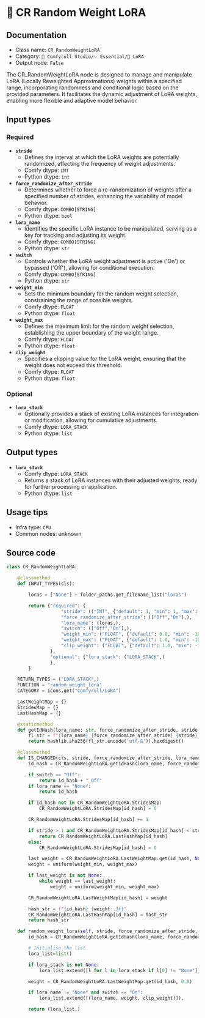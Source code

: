 # 💊 CR Random Weight LoRA
## Documentation
- Class name: `CR_RandomWeightLoRA`
- Category: `🧩 Comfyroll Studio/✨ Essential/💊 LoRA`
- Output node: `False`

The CR_RandomWeightLoRA node is designed to manage and manipulate LoRA (Locally Reweighted Approximations) weights within a specified range, incorporating randomness and conditional logic based on the provided parameters. It facilitates the dynamic adjustment of LoRA weights, enabling more flexible and adaptive model behavior.
## Input types
### Required
- **`stride`**
    - Defines the interval at which the LoRA weights are potentially randomized, affecting the frequency of weight adjustments.
    - Comfy dtype: `INT`
    - Python dtype: `int`
- **`force_randomize_after_stride`**
    - Determines whether to force a re-randomization of weights after a specified number of strides, enhancing the variability of model behavior.
    - Comfy dtype: `COMBO[STRING]`
    - Python dtype: `bool`
- **`lora_name`**
    - Identifies the specific LoRA instance to be manipulated, serving as a key for tracking and adjusting its weight.
    - Comfy dtype: `COMBO[STRING]`
    - Python dtype: `str`
- **`switch`**
    - Controls whether the LoRA weight adjustment is active ('On') or bypassed ('Off'), allowing for conditional execution.
    - Comfy dtype: `COMBO[STRING]`
    - Python dtype: `str`
- **`weight_min`**
    - Sets the minimum boundary for the random weight selection, constraining the range of possible weights.
    - Comfy dtype: `FLOAT`
    - Python dtype: `float`
- **`weight_max`**
    - Defines the maximum limit for the random weight selection, establishing the upper boundary of the weight range.
    - Comfy dtype: `FLOAT`
    - Python dtype: `float`
- **`clip_weight`**
    - Specifies a clipping value for the LoRA weight, ensuring that the weight does not exceed this threshold.
    - Comfy dtype: `FLOAT`
    - Python dtype: `float`
### Optional
- **`lora_stack`**
    - Optionally provides a stack of existing LoRA instances for integration or modification, allowing for cumulative adjustments.
    - Comfy dtype: `LORA_STACK`
    - Python dtype: `list`
## Output types
- **`lora_stack`**
    - Comfy dtype: `LORA_STACK`
    - Returns a stack of LoRA instances with their adjusted weights, ready for further processing or application.
    - Python dtype: `list`
## Usage tips
- Infra type: `CPU`
- Common nodes: unknown


## Source code
```python
class CR_RandomWeightLoRA:

    @classmethod
    def INPUT_TYPES(cls):

        loras = ["None"] + folder_paths.get_filename_list("loras")

        return {"required": {
                    "stride": (("INT", {"default": 1, "min": 1, "max": 1000})),
                    "force_randomize_after_stride": (["Off","On"],),
                    "lora_name": (loras,),
                    "switch": (["Off","On"],),
                    "weight_min": ("FLOAT", {"default": 0.0, "min": -10.0, "max": 10.0, "step": 0.01}),
                    "weight_max": ("FLOAT", {"default": 1.0, "min": -10.0, "max": 10.0, "step": 0.01}),
                    "clip_weight": ("FLOAT", {"default": 1.0, "min": -10.0, "max": 10.0, "step": 0.01}),
                },
                "optional": {"lora_stack": ("LORA_STACK",)
                },
        }

    RETURN_TYPES = ("LORA_STACK",)
    FUNCTION = "random_weight_lora"
    CATEGORY = icons.get("Comfyroll/LoRA")

    LastWeightMap = {}
    StridesMap = {}
    LastHashMap = {}

    @staticmethod
    def getIdHash(lora_name: str, force_randomize_after_stride, stride, weight_min, weight_max, clip_weight) -> int:
        fl_str = f"{lora_name}_{force_randomize_after_stride}_{stride}_{weight_min:.2f}_{weight_max:.2f}_{clip_weight:.2f}"
        return hashlib.sha256(fl_str.encode('utf-8')).hexdigest()

    @classmethod
    def IS_CHANGED(cls, stride, force_randomize_after_stride, lora_name, switch, weight_min, weight_max, clip_weight, lora_stack=None):     
        id_hash = CR_RandomWeightLoRA.getIdHash(lora_name, force_randomize_after_stride, stride, weight_min, weight_max, clip_weight)

        if switch == "Off":
            return id_hash + "_Off"
        if lora_name == "None":
            return id_hash

        if id_hash not in CR_RandomWeightLoRA.StridesMap:
            CR_RandomWeightLoRA.StridesMap[id_hash] = 0

        CR_RandomWeightLoRA.StridesMap[id_hash] += 1

        if stride > 1 and CR_RandomWeightLoRA.StridesMap[id_hash] < stride and id_hash in CR_RandomWeightLoRA.LastHashMap:
            return CR_RandomWeightLoRA.LastHashMap[id_hash]
        else:
            CR_RandomWeightLoRA.StridesMap[id_hash] = 0

        last_weight = CR_RandomWeightLoRA.LastWeightMap.get(id_hash, None)
        weight = uniform(weight_min, weight_max)

        if last_weight is not None:
            while weight == last_weight:
                weight = uniform(weight_min, weight_max)

        CR_RandomWeightLoRA.LastWeightMap[id_hash] = weight 

        hash_str = f"{id_hash}_{weight:.3f}"
        CR_RandomWeightLoRA.LastHashMap[id_hash] = hash_str
        return hash_str

    def random_weight_lora(self, stride, force_randomize_after_stride, lora_name, switch, weight_min, weight_max, clip_weight, lora_stack=None):
        id_hash = CR_RandomWeightLoRA.getIdHash(lora_name, force_randomize_after_stride, stride, weight_min, weight_max, clip_weight)

        # Initialise the list
        lora_list=list()

        if lora_stack is not None:
            lora_list.extend([l for l in lora_stack if l[0] != "None"])

        weight = CR_RandomWeightLoRA.LastWeightMap.get(id_hash, 0.0)

        if lora_name != "None" and switch == "On":
            lora_list.extend([(lora_name, weight, clip_weight)]),

        return (lora_list,)

```
